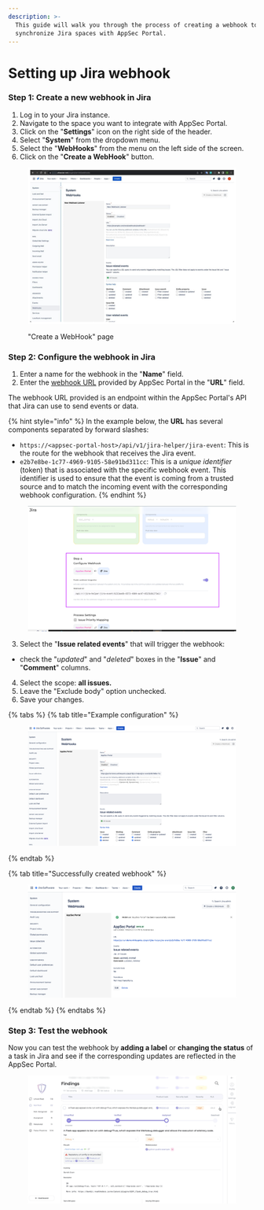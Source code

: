 ```yaml
---
description: >-
  This guide will walk you through the process of creating a webhook to
  synchronize Jira spaces with AppSec Portal.
---
```


# Setting up Jira webhook

### Step 1: Create a new webhook in Jira

1. Log in to your Jira instance.
2. Navigate to the space you want to integrate with AppSec Portal.
3. Click on the "**Settings**" icon on the right side of the header.
4. Select "**System**" from the dropdown menu.
5. Select the "**WebHooks**" from the menu on the left side of the screen.
6. Click on the "**Create a WebHook**" button.

<figure><img src="../../.gitbook/assets/image (62).png" alt=""><figcaption><p>"Create a WebHook" page</p></figcaption></figure>

### Step 2: Configure the webhook in Jira

1. Enter a name for the webhook in the "**Name**" field.
2. Enter the [webhook URL](setting-up-jira-webhook.md#understanding-the-webhook-url) provided by AppSec Portal in the "**URL**" field.

The webhook URL provided is an endpoint within the AppSec Portal's API that Jira can use to send events or data.

{% hint style="info" %}
In the example below, the **URL** has several components separated by forward slashes:

* `https://<appsec-portal-host>/api/v1/jira-helper/jira-event`: This is the route for the webhook that receives the Jira event.
* `e2b7e8be-1c77-4969-9105-58e91bd311cc`: This is a _unique identifier_ (token) that is associated with the specific webhook event. This identifier is used to ensure that the event is coming from a trusted source and to match the incoming event with the corresponding webhook configuration.
{% endhint %}

<figure><img src="../../.gitbook/assets/image.png" alt=""><figcaption></figcaption></figure>

3. Select the "**Issue related events**" that will trigger the webhook:&#x20;

* check the "_updated_" and "_deleted_" boxes in the "**Issue**" and "**Comment**" columns.

4. Select the scope: **all issues.**
5. Leave the "Exclude body" option unchecked.
6. Save your changes.

{% tabs %}
{% tab title="Example configuration" %}
<figure><img src="../../.gitbook/assets/image (78).png" alt=""><figcaption></figcaption></figure>
{% endtab %}

{% tab title="Successfully created webhook" %}
<figure><img src="../../.gitbook/assets/image (65).png" alt=""><figcaption></figcaption></figure>
{% endtab %}
{% endtabs %}

### Step 3: Test the webhook

Now you can test the webhook by **adding a label** or **changing the status** of a task in Jira and see if the corresponding updates are reflected in the AppSec Portal.

<figure><img src="../../.gitbook/assets/jira_webhook_test.gif" alt=""><figcaption></figcaption></figure>
